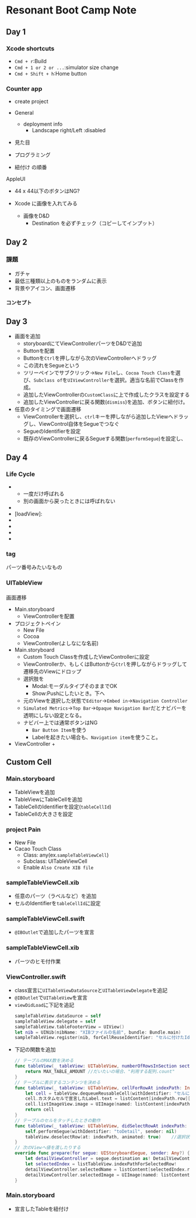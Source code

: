 # Resonant Boot Camp Note
## Day 1
### Xcode shortcuts
- `Cmd + r`:Build
- `Cmd + 1 or 2 or ...`:simulator size change
- `Cmd + Shift + h`:Home button

### Counter app
- create project
- General
    + deployment info
        * Landscape right/Left :disabled

- 見た目
- プログラミング
- 紐付け
の順番

AppleUI
- 44 x 44以下のボタンはNG?

- Xcode に画像を入れてみる
    + 画像をD&D
        * Destination を必ずチェック（コピーしてインプット）

## Day 2
### 課題
- ガチャ
- 最低三種類以上のものをランダムに表示
- 背景やアイコン、画面遷移

#### コンセプト

## Day 3
- 画面を追加
    - storyboardにてViewControllerパーツをD&Dで追加
    - Buttonを配置
    - Buttonを`Ctrl`を押しながら次のViewControllerへドラッグ
    - この流れをSegueという
    - ツリーペインでサブクリック->`New File`し、`Cocoa Touch Class`を選び、`Subclass of`を`UIViewController`を選択。適当な名前でClassを作成。
    - 追加したViewControllerの`CustomClass`に上で作成したクラスを設定する
    - 追加したViewControllerに戻る関数(`dismiss`)を追加、ボタンに紐付け。
- 任意のタイミングで画面遷移
    - ViewControllerを選択し、`ctrl`キーを押しながら追加したViewへドラッグし、ViewControl自体をSegueでつなぐ
    - SegueのIdentifierを設定
    - 既存のViewControllerに戻るSegueする関数(`performSegue`)を設定し、

## Day 4
### Life Cycle
- [viewDidLoad]:Viewがロードされたときに呼ばれる（ほぼコンストラクタ）
    + 一度だけ呼ばれる
    + 別の画面から戻ったときには呼ばれない
- [didReceiveMemoryWarning]:メモリがやばいときに呼ばれる
- [loadView]:
- [viewWillAppear]:Viewが表示されるときに呼ばれる
- [viewDidAppear]:Viewが表示されるときに呼ばれる
- [viewWillDisappear]:Viewが消えるときに
- [viewDidDisappear]:Viewが消えるときに

### tag
パーツ番号みたいなもの

### UITableView
#### 

画面遷移
- Main.storyboard
    + ViewControllerを配置
- プロジェクトペイン
    + New File
    + Cocoa
    + ViewController(よしなにな名前)
- Main.storyboard
    + Custom Touch Classを作成したViewControllerに設定
    + ViewControllerか、もしくはButtonから`Ctrl`を押しながらドラッグして遷移先のViewにドロップ
    + 選択肢を
        * Modal:モーダルタイプそのままでOK
        * Show:Pushにしたいとき。下へ
    + 元のViewを選択した状態で`Editor`->`Embed in`->`Navigation Controller`
    + `Simulated Metrics`->`Top Bar`->`Opaque Navigation Bar`だとナビバーを透明にしない設定となる。
    + ナビバー上では通常ボタンはNG
        * `Bar Button Item`を使う
        * Labelを起きたい場合も、`Navigation item`を使うこと。
- ViewController
    +

## Custom Cell
### Main.storyboard
- TableViewを追加
- TableViewにTableCellを追加
- TableCellのIdentifierを設定(`tableCellId`)
- TableCellの大きさを設定

### project Pain
+ New File
+ Cacao Touch Class
    - Class: any(ex.`sampleTableViewCell`)
    - Subclass: UITableViewCell
    - Enable `Also Create XIB file`

### sampleTableViewCell.xib
- 任意のパーツ（ラベルなど）を追加
- セルのIdentifierを`tableCellId`に設定

### sampleTableViewCell.swift
- `@IBOutlet`で追加したパーツを宣言

### sampleTableViewCell.xib
- パーツのヒモ付作業

### ViewController.swift
- class宣言に`UITableViewDataSource`と`UITableViewDelegate`を追記
- `@IBOutlet`で`UITableView`を宣言
- `viewDidLoad`に下記を追記
    ```swift
    sampleTableView.dataSource = self
    sampleTableView.delegate = self
    sampleTableView.tableFooterView = UIView()
    let nib = UINib(nibName: "XIBファイルの名前", bundle: Bundle.main)
    sampleTableView.register(nib, forCellReuseIdentifier: "セルに付けたIdentifier")
    ```
- 下記の関数を追加
    ```swift
    // テーブルのMAX数を決める
    func tableView(_ tableView: UITableView, numberOfRowsInSection section: Int) -> Int {
        return MAX_TABLE_AMOUNT //だいたいの場合、"利用する配列.count"
    }
    // テーブルに表示するコンテンツを決める
    func tableView(_ tableView: UITableView, cellForRowAt indexPath: IndexPath) -> UITableViewCell {
        let cell = tableView.dequeueReusableCell(withIdentifier: "セルに付けたIdentifier") as! XIBファイルの名前
        cell.カスタムセルで宣言したLabel.text = listContent[indexPath.row]["contentName"]
        cell.listImageView.image = UIImage(named: listContent[indexPath.row]["imageName"]!)
        return cell
    }
    // テーブルのセルをタッチしたときの動作
    func tableView(_ tableView: UITableView, didSelectRowAt indexPath: IndexPath) {
        self.performSegue(withIdentifier: "toDetail", sender: nil)
        tableView.deselectRow(at: indexPath, animated: true)    //選択状態解除
    }
    // 次のViewへ値を渡したりする
    override func prepare(for segue: UIStoryboardSegue, sender: Any?) {
        let detailViewController = segue.destination as! DetailViewController
        let selectedIndex = listTableView.indexPathForSelectedRow!
        detailViewController.selectedName = listContent[selectedIndex.row]["contentName"]!
        detailViewController.selectedImage = UIImage(named: listContent[selectedIndex.row]["imageName"]!)
    }

    ```

### Main.storyboard
- 宣言したTableを紐付け
